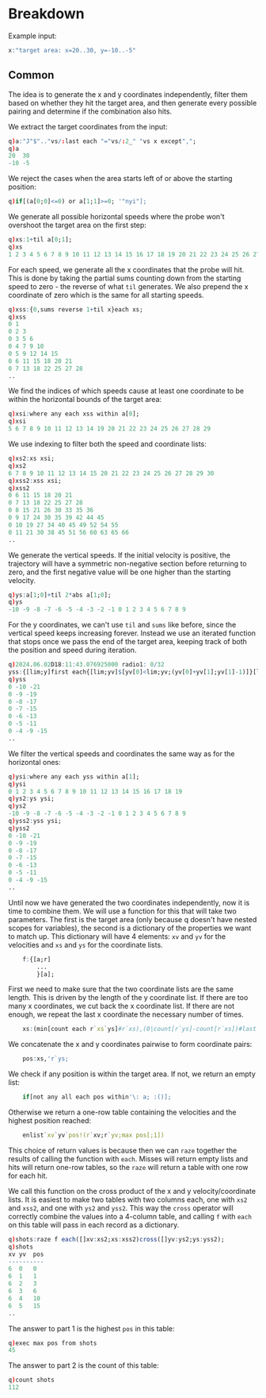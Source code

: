 # Breakdown
Example input:
```q
x:"target area: x=20..30, y=-10..-5"
```

## Common
The idea is to generate the x and y coordinates independently, filter them based on whether they hit
the target area, and then generate every possible pairing and determine if the combination also
hits.

We extract the target coordinates from the input:
```q
q)a:"J"$".."vs/:last each "="vs/:2_" "vs x except",";
q)a
20  30
-10 -5
```
We reject the cases when the area starts left of or above the starting position:
```q
q)if[(a[0;0]<=0) or a[1;1]>=0; '"nyi"];
```
We generate all possible horizontal speeds where the probe won't overshoot the target area on the
first step:
```q
q)xs:1+til a[0;1];
q)xs
1 2 3 4 5 6 7 8 9 10 11 12 13 14 15 16 17 18 19 20 21 22 23 24 25 26 27 28 29 30
```
For each speed, we generate all the x coordinates that the probe will hit. This is done by taking
the partial sums counting down from the starting speed to zero - the reverse of what `til`
generates. We also prepend the x coordinate of zero which is the same for all starting speeds.
```q
q)xss:{0,sums reverse 1+til x}each xs;
q)xss
0 1
0 2 3
0 3 5 6
0 4 7 9 10
0 5 9 12 14 15
0 6 11 15 18 20 21
0 7 13 18 22 25 27 28
..
```
We find the indices of which speeds cause at least one coordinate to be within the horizontal bounds
of the target area:
```q
q)xsi:where any each xss within a[0];
q)xsi
5 6 7 8 9 10 11 12 13 14 19 20 21 22 23 24 25 26 27 28 29
```
We use indexing to filter both the speed and coordinate lists:
```q
q)xs2:xs xsi;
q)xs2
6 7 8 9 10 11 12 13 14 15 20 21 22 23 24 25 26 27 28 29 30
q)xss2:xss xsi;
q)xss2
0 6 11 15 18 20 21
0 7 13 18 22 25 27 28
0 8 15 21 26 30 33 35 36
0 9 17 24 30 35 39 42 44 45
0 10 19 27 34 40 45 49 52 54 55
0 11 21 30 38 45 51 56 60 63 65 66
..
```
We generate the vertical speeds. If the initial velocity is positive, the trajectory will have a
symmetric non-negative section before returning to zero, and the first negative value will be one
higher than the starting velocity.
```q
q)ys:a[1;0]+til 2*abs a[1;0];
q)ys
-10 -9 -8 -7 -6 -5 -4 -3 -2 -1 0 1 2 3 4 5 6 7 8 9
```
For the y coordinates, we can't use `til` and `sums` like before, since the vertical speed keeps
increasing forever. Instead we use an iterated function that stops once we pass the end of the
target area, keeping track of both the position and speed during iteration.
```q
q)2024.06.02D18:11:43.076925000 radio1: 0/32
yss:{[lim;y]first each{[lim;yv]$[yv[0]<lim;yv;(yv[0]+yv[1];yv[1]-1)]}[lim]\[(0;y)]}[a[1;0]]each ys;
q)yss
0 -10 -21
0 -9 -19
0 -8 -17
0 -7 -15
0 -6 -13
0 -5 -11
0 -4 -9 -15
..
```
We filter the vertical speeds and coordinates the same way as for the horizontal ones:
```q
q)ysi:where any each yss within a[1];
q)ysi
0 1 2 3 4 5 6 7 8 9 10 11 12 13 14 15 16 17 18 19
q)ys2:ys ysi;
q)ys2
-10 -9 -8 -7 -6 -5 -4 -3 -2 -1 0 1 2 3 4 5 6 7 8 9
q)yss2:yss ysi;
q)yss2
0 -10 -21
0 -9 -19
0 -8 -17
0 -7 -15
0 -6 -13
0 -5 -11
0 -4 -9 -15
..
```
Until now we have generated the two coordinates independently, now it is time to combine them. We
will use a function for this that will take two parameters. The first is the target area (only
because q doesn't have nested scopes for variables), the second is a dictionary of the properties
we want to match up. This dictionary will have 4 elements: `xv` and `yv` for the velocities and `xs`
and `ys` for the coordinate lists.
```q
    f:{[a;r]
        ...
        }[a];
```
First we need to make sure that the two coordinate lists are the same length. This is driven by the
length of the y coordinate list. If there are too many x coordinates, we cut back the x coordinate
list. If there are not enough, we repeat the last x coordinate the necessary number of times.
```q
    xs:(min[count each r`xs`ys]#r`xs),(0|count[r`ys]-count[r`xs])#last r`xs;
```
We concatenate the x and y coordinates pairwise to form coordinate pairs:
```q
    pos:xs,'r`ys;
```
We check if any position is within the target area. If not, we return an empty list:
```q
    if[not any all each pos within'\: a; :()];
```
Otherwise we return a one-row table containing the velocities and the highest position reached:
```q
    enlist`xv`yv`pos!(r`xv;r`yv;max pos[;1])
```
This choice of return values is because then we can `raze` together the results of calling the
function with `each`. Misses will return empty lists and hits will return one-row tables, so the
`raze` will return a table with one row for each hit.

We call this function on the cross product of the x and y velocity/coordinate lists. It is easiest
to make two tables with two columns each, one with `xs2` and `xss2`, and one with `ys2` and `yss2`.
This way the `cross` operator will correctly combine the values into a 4-column table, and calling
`f` with `each` on this table will pass in each record as a dictionary.
```q
q)shots:raze f each([]xv:xs2;xs:xss2)cross([]yv:ys2;ys:yss2);
q)shots
xv yv  pos
----------
6  0   0
6  1   1
6  2   3
6  3   6
6  4   10
6  5   15
..
```
The answer to part 1 is the highest `pos` in this table:
```q
q)exec max pos from shots
45
```
The answer to part 2 is the count of this table:
```q
q)count shots
112
```

